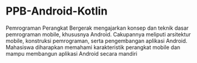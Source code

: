 # PPB-Android-Kotlin
Pemrograman Perangkat Bergerak mengajarkan konsep dan teknik dasar pemrograman mobile, khususnya Android. Cakupannya meliputi arsitektur mobile, konstruksi pemrograman, serta pengembangan aplikasi Android. Mahasiswa diharapkan memahami karakteristik perangkat mobile dan mampu membangun aplikasi Android secara mandiri
